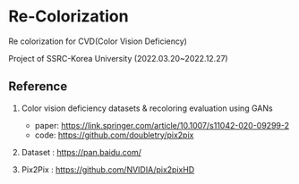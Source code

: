 # Re-Colorization


Re colorization for CVD(Color Vision Deficiency)

Project of SSRC-Korea University (2022.03.20~2022.12.27)

## Reference

1. Color vision deficiency datasets & recoloring evaluation using GANs 
   - paper: https://link.springer.com/article/10.1007/s11042-020-09299-2
   - code: https://github.com/doubletry/pix2pix
   
2. Dataset : https://pan.baidu.com/

3. Pix2Pix : https://github.com/NVIDIA/pix2pixHD
